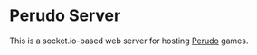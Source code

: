 # Perudo Server
This is a socket.io-based web server for hosting [Perudo](https://en.wikipedia.org/wiki/Dudo) games.
